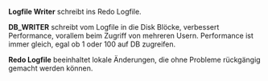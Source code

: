 **Logfile Writer** schreibt ins Redo Logfile.

**DB_WRITER** schreibt vom Logfile in die Disk Blöcke, verbessert Performance, vorallem beim Zugriff von mehreren Usern. Performance ist immer gleich, egal ob 1 oder 100 auf DB zugreifen.

**Redo Logfile** beeinhaltet lokale Änderungen, die ohne Probleme rückgängig gemacht werden können.